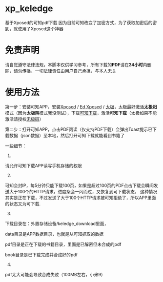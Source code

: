 # xp_keledge
基于Xposed的可知pdf下载
因为目前可知改变了加密方式，为了获取加密后的密匙，就使用了Xposed这个神器

# 免责声明
请自觉遵守法律法规，本脚本仅供学习参考，所有下载的**PDF**请在**24小时**内删除，请勿传播，一切法律责任由用户自己承担，与本人无关

# 使用方法
第一步：安装可知APP，安装[Xposed](https://github.com/rovo89/Xposed) / [Ed Xposed](https://github.com/ElderDrivers/EdXposed) / [太极](https://taichi.cool/zh/)，太极最好激活**太极阳**模式（因为**太极阴**模式我没测试），下载[可知下载](https://github.com/zzyandzzy/xp_keledge/releases)，激活**可知下载**（太极如果不能激活请授权[无极码](https://taichi.cool/zh/doc/how-to-debug.html)）

第二步：打开可知APP，点击PDF阅读（仅支持PDF下载）会弹出Toast提示已下载数据（json数据）至本地，然后打开可知下载就能看到书籍了

一些细节：

1.
请允许可知下载APP读写手机存储的权限

2.
可知会封IP，每5分钟只能下载100页，如果是超过100页的PDF点击下载会瞬间发送大于100个的HTTP请求，进度条会一闪而过，又恢复到可下载状态，
这种情况其实是正在下载，不过发送了大于100个HTTP请求被可知拒绝了，所以APP里面的状态又为可下载.

3.
下载目录在：外置存储设备/keledge_download里面，

data目录是APP数据目录，也就是从可知抓取的数据

pdf目录是正在下载的书籍目录，里面是已解密但未合成的pdf

book目录是已下载完成并合成好的pdf

4.
pdf太大可能会导致合成失败（100MB左右，小米9）

